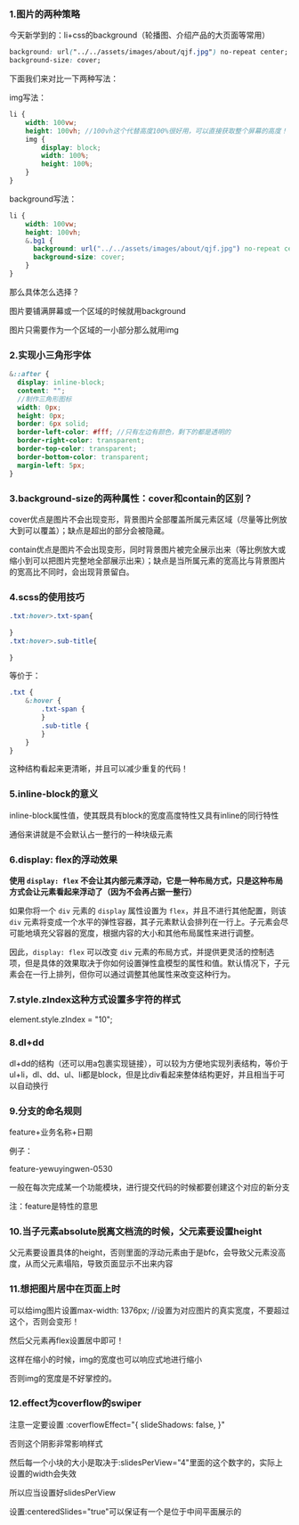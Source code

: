 ### 1.图片的两种策略

今天新学到的：li+css的background（轮播图、介绍产品的大页面等常用）

```css
background: url("../../assets/images/about/qjf.jpg") no-repeat center;
background-size: cover;
```

下面我们来对比一下两种写法：

img写法：

```scss
li {
	width: 100vw;
	height: 100vh; //100vh这个代替高度100%很好用，可以直接获取整个屏幕的高度！
    img {
        display: block;
        width: 100%;
        height: 100%;
    }
}
```

background写法：

```scss
li {
    width: 100vw;
    height: 100vh;
    &.bg1 {
      background: url("../../assets/images/about/qjf.jpg") no-repeat center;
      background-size: cover;
    }
}
```

那么具体怎么选择？

图片要铺满屏幕或一个区域的时候就用background

图片只需要作为一个区域的一小部分那么就用img



### 2.实现小三角形字体

```scss
&::after {
  display: inline-block;
  content: "";
  //制作三角形图标
  width: 0px;
  height: 0px;
  border: 6px solid;
  border-left-color: #fff; //只有左边有颜色，剩下的都是透明的
  border-right-color: transparent;
  border-top-color: transparent;
  border-bottom-color: transparent;
  margin-left: 5px;
}
```



### 3.background-size的两种属性：cover和contain的区别？

cover优点是图片不会出现变形，背景图片全部覆盖所属元素区域（尽量等比例放大到可以覆盖）；缺点是超出的部分会被隐藏。

contain优点是图片不会出现变形，同时背景图片被完全展示出来（等比例放大或缩小到可以把图片完整地全部展示出来）；缺点是当所属元素的宽高比与背景图片的宽高比不同时，会出现背景留白。





### 4.scss的使用技巧

```css
.txt:hover>.txt-span{
    
}
.txt:hover>.sub-title{
    
}
```

等价于：

```scss
.txt {
    &:hover {
        .txt-span {
        }
        .sub-title {
        }
    }
}
```

这种结构看起来更清晰，并且可以减少重复的代码！



### 5.inline-block的意义

inline-block属性值，使其既具有block的宽度高度特性又具有inline的同行特性

通俗来讲就是不会默认占一整行的一种块级元素



### 6.display: flex的浮动效果

**使用 `display: flex` 不会让其内部元素浮动，它是一种布局方式，只是这种布局方式会让元素看起来浮动了（因为不会再占据一整行）**

如果你将一个 `div` 元素的 `display` 属性设置为 `flex`，并且不进行其他配置，则该 `div` 元素将变成一个水平的弹性容器，其子元素默认会排列在一行上。子元素会尽可能地填充父容器的宽度，根据内容的大小和其他布局属性来进行调整。

因此，`display: flex` 可以改变 `div` 元素的布局方式，并提供更灵活的控制选项，但是具体的效果取决于你如何设置弹性盒模型的属性和值。默认情况下，子元素会在一行上排列，但你可以通过调整其他属性来改变这种行为。



### 7.style.zIndex这种方式设置多字符的样式

element.style.zIndex = "10";



### 8.dl+dd

dl+dd的结构（还可以用a包裹实现链接），可以较为方便地实现列表结构，等价于ul+li，dl、dd、ul、li都是block，但是比div看起来整体结构更好，并且相当于可以自动换行



### 9.分支的命名规则

feature+业务名称+日期

例子：

feature-yewuyingwen-0530

一般在每次完成某一个功能模块，进行提交代码的时候都要创建这个对应的新分支

注：feature是特性的意思



### 10.当子元素absolute脱离文档流的时候，父元素要设置height

父元素要设置具体的height，否则里面的浮动元素由于是bfc，会导致父元素没高度，从而父元素塌陷，导致页面显示不出来内容



### 11.想把图片居中在页面上时

可以给img图片设置max-width: 1376px; //设置为对应图片的真实宽度，不要超过这个，否则会变形！

然后父元素再flex设置居中即可！

这样在缩小的时候，img的宽度也可以响应式地进行缩小

否则img的宽度是不好掌控的。



### 12.effect为coverflow的swiper

注意一定要设置 :coverflowEffect="{ slideShadows: false, }"

否则这个阴影非常影响样式

然后每一个小块的大小是取决于:slidesPerView="4"里面的这个数字的，实际上设置的width会失效

所以应当设置好slidesPerView

设置:centeredSlides="true"可以保证有一个是位于中间平面展示的
